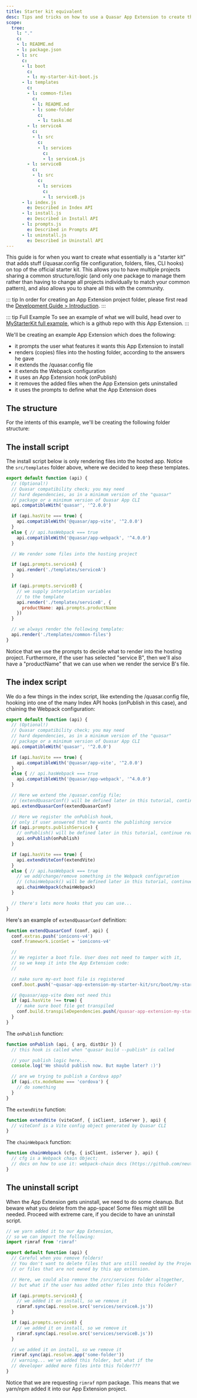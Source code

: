 ```yaml
---
title: Starter kit equivalent
desc: Tips and tricks on how to use a Quasar App Extension to create the equivalent of a starter kit.
scope:
  tree:
    l: "."
    c:
    - l: README.md
    - l: package.json
    - l: src
      c:
      - l: boot
        c:
        - l: my-starter-kit-boot.js
      - l: templates
        c:
        - l: common-files
          c:
          - l: README.md
          - l: some-folder
            c:
            - l: tasks.md
        - l: serviceA
          c:
          - l: src
            c:
            - l: services
              c:
              - l: serviceA.js
        - l: serviceB
          c:
          - l: src
            c:
            - l: services
              c:
              - l: serviceB.js
      - l: index.js
        e: Described in Index API
      - l: install.js
        e: Described in Install API
      - l: prompts.js
        e: Described in Prompts API
      - l: uninstall.js
        e: Described in Uninstall API
---
```


This guide is for when you want to create what essentially is a "starter kit" that adds stuff (/quasar.config file configuration, folders, files, CLI hooks) on top of the official starter kit. This allows you to have multiple projects sharing a common structure/logic (and only one package to manage them rather than having to change all projects individually to match your common pattern), and also allows you to share all this with the community.

::: tip
In order for creating an App Extension project folder, please first read the [Development Guide > Introduction](/app-extensions/development-guide/introduction).
:::

::: tip Full Example
To see an example of what we will build, head over to [MyStarterKit full example](https://github.com/quasarframework/app-extension-examples/tree/v2/my-starter-kit), which is a github repo with this App Extension.
:::

We'll be creating an example App Extension which does the following:

* it prompts the user what features it wants this App Extension to install
* renders (copies) files into the hosting folder, according to the answers he gave
* it extends the /quasar.config file
* it extends the Webpack configuration
* it uses an App Extension hook (onPublish)
* it removes the added files when the App Extension gets uninstalled
* it uses the prompts to define what the App Extension does

## The structure

For the intents of this example, we'll be creating the following folder structure:

<DocTree :def="scope.tree" />

## The install script

The install script below is only rendering files into the hosted app. Notice the `src/templates` folder above, where we decided to keep these templates.

```js src/install.js
export default function (api) {
  // (Optional!)
  // Quasar compatibility check; you may need
  // hard dependencies, as in a minimum version of the "quasar"
  // package or a minimum version of Quasar App CLI
  api.compatibleWith('quasar', '^2.0.0')

  if (api.hasVite === true) {
    api.compatibleWith('@quasar/app-vite', '^2.0.0')
  }
  else { // api.hasWebpack === true
    api.compatibleWith('@quasar/app-webpack', '^4.0.0')
  }

  // We render some files into the hosting project

  if (api.prompts.serviceA) {
    api.render('./templates/serviceA')
  }

  if (api.prompts.serviceB) {
    // we supply interpolation variables
    // to the template
    api.render('./templates/serviceB', {
      productName: api.prompts.productName
    })
  }

  // we always render the following template:
  api.render('./templates/common-files')
}
```

Notice that we use the prompts to decide what to render into the hosting project. Furthermore, if the user has selected "service B", then we'll also have a "productName" that we can use when we render the service B's file.

## The index script

We do a few things in the index script, like extending the /quasar.config file, hooking into one of the many Index API hooks (onPublish in this case), and chaining the Webpack configuration:

```js src/index.js
export default function (api) {
  // (Optional!)
  // Quasar compatibility check; you may need
  // hard dependencies, as in a minimum version of the "quasar"
  // package or a minimum version of Quasar App CLI
  api.compatibleWith('quasar', '^2.0.0')

  if (api.hasVite === true) {
    api.compatibleWith('@quasar/app-vite', '^2.0.0')
  }
  else { // api.hasWebpack === true
    api.compatibleWith('@quasar/app-webpack', '^4.0.0')
  }

  // Here we extend the /quasar.config file;
  // (extendQuasarConf() will be defined later in this tutorial, continue reading)
  api.extendQuasarConf(extendQuasarConf)

  // Here we register the onPublish hook,
  // only if user answered that he wants the publishing service
  if (api.prompts.publishService) {
    // onPublish() will be defined later in this tutorial, continue reading
    api.onPublish(onPublish)
  }

  if (api.hasVite === true) {
    api.extendViteConf(extendVite)
  }
  else { // api.hasWebpack === true
    // we add/change/remove something in the Webpack configuration
    // (chainWebpack() will be defined later in this tutorial, continue reading)
    api.chainWebpack(chainWebpack)
  }

  // there's lots more hooks that you can use...
}
```

Here's an example of `extendQuasarConf` definition:

```js
function extendQuasarConf (conf, api) {
  conf.extras.push('ionicons-v4')
  conf.framework.iconSet = 'ionicons-v4'

  //
  // We register a boot file. User does not need to tamper with it,
  // so we keep it into the App Extension code:
  //

  // make sure my-ext boot file is registered
  conf.boot.push('~quasar-app-extension-my-starter-kit/src/boot/my-starter-kit-boot.js')

  // @quasar/app-vite does not need this
  if (api.hasVite !== true) {
    // make sure boot file get transpiled
    conf.build.transpileDependencies.push(/quasar-app-extension-my-starter-kit[\\/]src/)
  }
}
```

The `onPublish` function:

```js
function onPublish (api, { arg, distDir }) {
  // this hook is called when "quasar build --publish" is called

  // your publish logic here...
  console.log('We should publish now. But maybe later? :)')

  // are we trying to publish a Cordova app?
  if (api.ctx.modeName === 'cordova') {
    // do something
  }
}
```

The `extendVite` function:

```js
function extendVite (viteConf, { isClient, isServer }, api) {
  // viteConf is a Vite config object generated by Quasar CLI
}
```

The `chainWebpack` function:

```js
function chainWebpack (cfg, { isClient, isServer }, api) {
  // cfg is a Webpack chain Object;
  // docs on how to use it: webpack-chain docs (https://github.com/neutrinojs/webpack-chain)
}
```

## The uninstall script

When the App Extension gets uninstall, we need to do some cleanup. But beware what you delete from the app-space! Some files might still be needed. Proceed with extreme care, if you decide to have an uninstall script.

```js
// we yarn added it to our App Extension,
// so we can import the following:
import rimraf from 'rimraf'

export default function (api) {
  // Careful when you remove folders!
  // You don't want to delete files that are still needed by the Project,
  // or files that are not owned by this app extension.

  // Here, we could also remove the /src/services folder altogether,
  // but what if the user has added other files into this folder?

  if (api.prompts.serviceA) {
    // we added it on install, so we remove it
    rimraf.sync(api.resolve.src('services/serviceA.js'))
  }

  if (api.prompts.serviceB) {
    // we added it on install, so we remove it
    rimraf.sync(api.resolve.src('services/serviceB.js'))
  }

  // we added it on install, so we remove it
  rimraf.sync(api.resolve.app('some-folder'))
  // warning... we've added this folder, but what if the
  // developer added more files into this folder???
}
```

Notice that we are requesting `rimraf` npm package. This means that we yarn/npm added it into our App Extension project.
